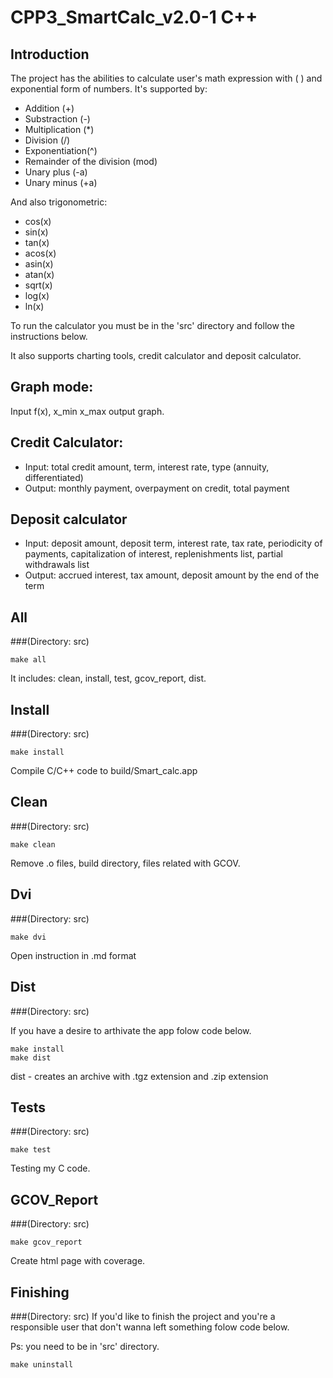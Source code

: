 # CPP3_SmartCalc_v2.0-1 C++

## Introduction

The project has the abilities to calculate user's math expression with ( ) and exponential form of numbers. It's supported by:

* Addition (+)
* Substraction (-)
* Multiplication (*)
* Division (/)
* Exponentiation(^)
* Remainder of the division (mod)
* Unary plus (-a)
* Unary minus (+a)

And also trigonometric:

* cos(x)
* sin(x)
* tan(x)
* acos(x)
* asin(x)
* atan(x)
* sqrt(x)
* log(x)
* ln(x)

To run the calculator you must be in the 'src' directory and follow the instructions below.

It also supports charting tools, credit calculator and deposit calculator.

## Graph mode:

Input f(x), x_min x_max output graph.

## Credit Calculator:

* Input: total credit amount, term, interest rate, type (annuity, differentiated)
* Output: monthly payment, overpayment on credit, total payment

## Deposit calculator

* Input: deposit amount, deposit term, interest rate, tax rate, periodicity of payments, capitalization of interest, replenishments list, partial withdrawals list
* Output: accrued interest, tax amount, deposit amount by the end of the term



## All

###(Directory: src)

```plaintext
make all
```

It includes: clean, install, test, gcov_report, dist.

## Install

###(Directory: src)

```plaintext
make install
```

Compile C/C++ code to build/Smart_calc.app

## Clean

###(Directory: src)

```plaintext
make clean
```

Remove .o files, build directory, files related with GCOV.

## Dvi

###(Directory: src)

```plaintext
make dvi
```

Open instruction in .md format

## Dist

###(Directory: src)

If you have a desire to arthivate the app folow code below.

```plaintext
make install
make dist
```

dist - creates an archive with .tgz extension and .zip extension

## Tests

###(Directory: src)

```plaintext
make test
```

Testing my C code.

## GCOV_Report

###(Directory: src)

```plaintext
make gcov_report
```

Create html page with coverage.

## Finishing

###(Directory: src)
If you'd like to finish the project and you're a responsible user that don't wanna left something folow code below.

Ps: you need to be in 'src' directory.

```plaintext
make uninstall
```
